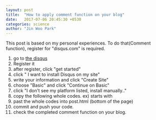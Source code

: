 ```yaml
---
layout: post
title:  "How to apply comment function on your blog"
date:   2017-07-06 20:45:30 +0530
categories: science
author: "Jin Woo Park"
---
```

This post is based on my personal experiences.
To do that(Comment function), register for "disqus.com" is required.

1. go to <a href="http://www.disqus.com/">the disqus</a>
2. Register it
3. after register, click "get started"
4. click " I want to install Disqus on my site"
5. write your information and click "Create Site"
6. choose "Basic" and click "Continue on Basic"
7. click "I don't see my platform listed, install manually.."
8. copy the following whole codes. ex) starts with <div id..>
9. past the whole codes into post.html (bottom of the page)
10. commit and push your code.
11. check the completed comment function on your blog.
